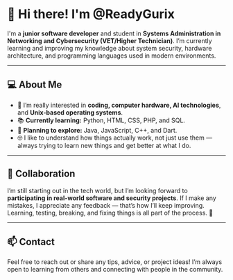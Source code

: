# 👋 Hi there! I'm @ReadyGurix

I'm a **junior software developer** and student in **Systems Administration in Networking and Cybersecurity (VET/Higher Technician)**.
I’m currently learning and improving my knowledge about system security, hardware architecture, and programming languages used in modern environments.

---

## 💻 About Me

* 🎯 I’m really interested in **coding, computer hardware, AI technologies**, and **Unix-based operating systems**.
* 📚 **Currently learning:** Python, HTML, CSS, PHP, and SQL.
* 🚀 **Planning to explore:** Java, JavaScript, C++, and Dart.
* 🤓 I like to understand how things actually work, not just use them — always trying to learn new things and get better at what I do.

---

## 🤝 Collaboration

I’m still starting out in the tech world, but I’m looking forward to **participating in real-world software and security projects**.
If I make any mistakes, I appreciate any feedback — that’s how I’ll keep improving.
Learning, testing, breaking, and fixing things is all part of the process. 🙌

---

## 📫 Contact

Feel free to reach out or share any tips, advice, or project ideas!
I’m always open to learning from others and connecting with people in the community.
